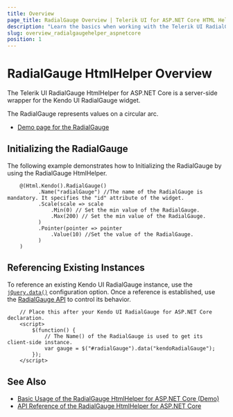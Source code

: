 ```yaml
---
title: Overview
page_title: RadialGauge Overview | Telerik UI for ASP.NET Core HTML Helpers
description: "Learn the basics when working with the Telerik UI RadialGauge HtmlHelper for ASP.NET Core (MVC 6 or ASP.NET Core MVC)."
slug: overview_radialgaugehelper_aspnetcore
position: 1
---
```


# RadialGauge HtmlHelper Overview

The Telerik UI RadialGauge HtmlHelper for ASP.NET Core is a server-side wrapper for the Kendo UI RadialGauge widget.

The RadialGauge represents values on a circular arc.

* [Demo page for the RadialGauge](https://demos.telerik.com/aspnet-core/radial-gauge/index)

## Initializing the RadialGauge

The following example demonstrates how to Initializing the RadialGauge by using the RadialGauge HtmlHelper.

```
    @(Html.Kendo().RadialGauge()
          .Name("radialGauge") //The name of the RadialGauge is mandatory. It specifies the "id" attribute of the widget.
          .Scale(scale => scale
              .Min(0) // Set the min value of the RadialGauge.
              .Max(200) // Set the min value of the RadialGauge.
          )
          .Pointer(pointer => pointer
              .Value(10) //Set the value of the RadialGauge.
          )
    )
```

## Referencing Existing Instances

To reference an existing Kendo UI RadialGauge instance, use the [`jQuery.data()`](https://api.jquery.com/jQuery.data/) configuration option. Once a reference is established, use the [RadialGauge API](/api/radialgauge#methods) to control its behavior.

        // Place this after your Kendo UI RadialGauge for ASP.NET Core declaration.
        <script>
            $(function() {
                // The Name() of the RadialGauge is used to get its client-side instance.
                var gauge = $("#radialGauge").data("kendoRadialGauge");
            });
        </script>

## See Also

* [Basic Usage of the RadialGauge HtmlHelper for ASP.NET Core (Demo)](https://demos.telerik.com/aspnet-core/radial-gauge/index)
* [API Reference of the RadialGauge HtmlHelper for ASP.NET Core](/api/radialgauge)
